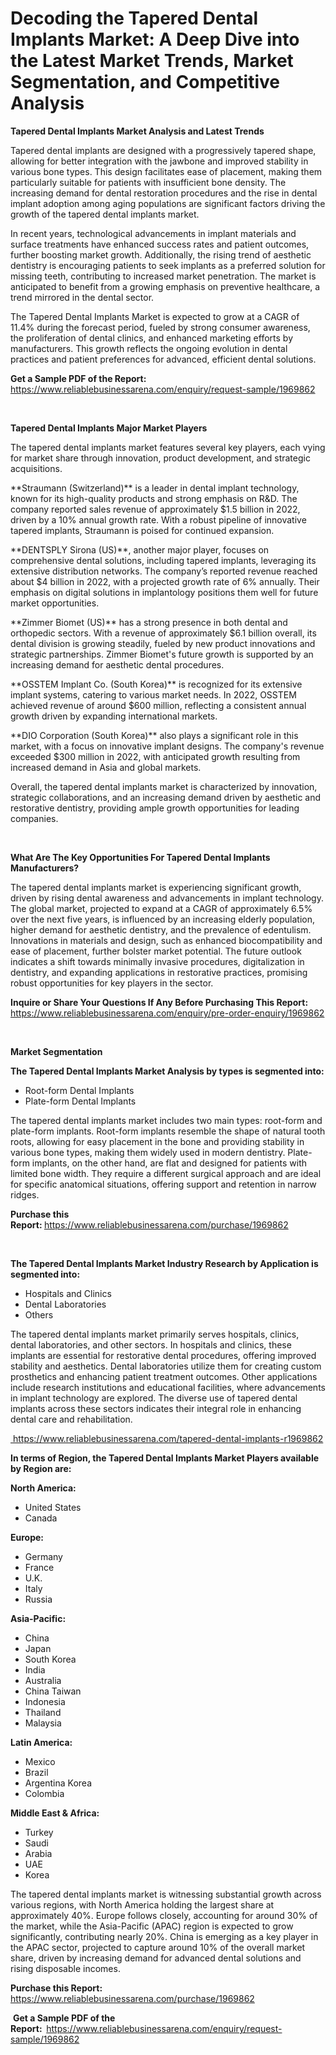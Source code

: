 <p><h1>Decoding the Tapered Dental Implants Market: A Deep Dive into the Latest Market Trends, Market Segmentation, and Competitive Analysis</h1></p><p><strong>Tapered Dental Implants Market Analysis and Latest Trends</strong></p>
<p><p>Tapered dental implants are designed with a progressively tapered shape, allowing for better integration with the jawbone and improved stability in various bone types. This design facilitates ease of placement, making them particularly suitable for patients with insufficient bone density. The increasing demand for dental restoration procedures and the rise in dental implant adoption among aging populations are significant factors driving the growth of the tapered dental implants market.</p><p>In recent years, technological advancements in implant materials and surface treatments have enhanced success rates and patient outcomes, further boosting market growth. Additionally, the rising trend of aesthetic dentistry is encouraging patients to seek implants as a preferred solution for missing teeth, contributing to increased market penetration. The market is anticipated to benefit from a growing emphasis on preventive healthcare, a trend mirrored in the dental sector.</p><p>The Tapered Dental Implants Market is expected to grow at a CAGR of 11.4% during the forecast period, fueled by strong consumer awareness, the proliferation of dental clinics, and enhanced marketing efforts by manufacturers. This growth reflects the ongoing evolution in dental practices and patient preferences for advanced, efficient dental solutions.</p></p>
<p><strong>Get a Sample PDF of the Report:&nbsp;</strong> <a href="https://www.reliablebusinessarena.com/enquiry/request-sample/1969862?utm_campaign=3566&utm_medium=2&utm_source=Github&utm_content=ia&utm_term=13042025&utm_id=tapered-dental-implants">https://www.reliablebusinessarena.com/enquiry/request-sample/1969862</a></p>
<p>&nbsp;</p>
<p><strong>Tapered Dental Implants Major Market Players</strong></p>
<p><p>The tapered dental implants market features several key players, each vying for market share through innovation, product development, and strategic acquisitions. </p><p>**Straumann (Switzerland)** is a leader in dental implant technology, known for its high-quality products and strong emphasis on R&D. The company reported sales revenue of approximately $1.5 billion in 2022, driven by a 10% annual growth rate. With a robust pipeline of innovative tapered implants, Straumann is poised for continued expansion.</p><p>**DENTSPLY Sirona (US)**, another major player, focuses on comprehensive dental solutions, including tapered implants, leveraging its extensive distribution networks. The company’s reported revenue reached about $4 billion in 2022, with a projected growth rate of 6% annually. Their emphasis on digital solutions in implantology positions them well for future market opportunities.</p><p>**Zimmer Biomet (US)** has a strong presence in both dental and orthopedic sectors. With a revenue of approximately $6.1 billion overall, its dental division is growing steadily, fueled by new product innovations and strategic partnerships. Zimmer Biomet's future growth is supported by an increasing demand for aesthetic dental procedures.</p><p>**OSSTEM Implant Co. (South Korea)** is recognized for its extensive implant systems, catering to various market needs. In 2022, OSSTEM achieved revenue of around $600 million, reflecting a consistent annual growth driven by expanding international markets.</p><p>**DIO Corporation (South Korea)** also plays a significant role in this market, with a focus on innovative implant designs. The company's revenue exceeded $300 million in 2022, with anticipated growth resulting from increased demand in Asia and global markets.</p><p>Overall, the tapered dental implants market is characterized by innovation, strategic collaborations, and an increasing demand driven by aesthetic and restorative dentistry, providing ample growth opportunities for leading companies.</p></p>
<p>&nbsp;</p>
<p><strong>What Are The Key Opportunities For Tapered Dental Implants Manufacturers?</strong></p>
<p><p>The tapered dental implants market is experiencing significant growth, driven by rising dental awareness and advancements in implant technology. The global market, projected to expand at a CAGR of approximately 6.5% over the next five years, is influenced by an increasing elderly population, higher demand for aesthetic dentistry, and the prevalence of edentulism. Innovations in materials and design, such as enhanced biocompatibility and ease of placement, further bolster market potential. The future outlook indicates a shift towards minimally invasive procedures, digitalization in dentistry, and expanding applications in restorative practices, promising robust opportunities for key players in the sector.</p></p>
<p><strong>Inquire or Share Your Questions If Any Before Purchasing This Report:</strong> <a href="https://www.reliablebusinessarena.com/enquiry/pre-order-enquiry/1969862?utm_campaign=3566&utm_medium=2&utm_source=Github&utm_content=ia&utm_term=13042025&utm_id=tapered-dental-implants">https://www.reliablebusinessarena.com/enquiry/pre-order-enquiry/1969862</a></p>
<p>&nbsp;</p>
<p><strong>Market Segmentation</strong></p>
<p><strong>The Tapered Dental Implants Market Analysis by types is segmented into:</strong></p>
<p><ul><li>Root-form Dental Implants</li><li>Plate-form Dental Implants</li></ul></p>
<p><p>The tapered dental implants market includes two main types: root-form and plate-form implants. Root-form implants resemble the shape of natural tooth roots, allowing for easy placement in the bone and providing stability in various bone types, making them widely used in modern dentistry. Plate-form implants, on the other hand, are flat and designed for patients with limited bone width. They require a different surgical approach and are ideal for specific anatomical situations, offering support and retention in narrow ridges.</p></p>
<p><strong>Purchase this Report:&nbsp;</strong><a href="https://www.reliablebusinessarena.com/purchase/1969862?utm_campaign=3566&utm_medium=2&utm_source=Github&utm_content=ia&utm_term=13042025&utm_id=tapered-dental-implants">https://www.reliablebusinessarena.com/purchase/1969862</a></p>
<p>&nbsp;</p>
<p><strong>The Tapered Dental Implants Market Industry Research by Application is segmented into:</strong></p>
<p><ul><li>Hospitals and Clinics</li><li>Dental Laboratories</li><li>Others</li></ul></p>
<p><p>The tapered dental implants market primarily serves hospitals, clinics, dental laboratories, and other sectors. In hospitals and clinics, these implants are essential for restorative dental procedures, offering improved stability and aesthetics. Dental laboratories utilize them for creating custom prosthetics and enhancing patient treatment outcomes. Other applications include research institutions and educational facilities, where advancements in implant technology are explored. The diverse use of tapered dental implants across these sectors indicates their integral role in enhancing dental care and rehabilitation.</p></p>
<p><a href="https://www.reliablebusinessarena.com/tapered-dental-implants-r1969862?utm_campaign=3566&utm_medium=2&utm_source=Github&utm_content=ia&utm_term=13042025&utm_id=tapered-dental-implants">&nbsp;https://www.reliablebusinessarena.com/tapered-dental-implants-r1969862</a></p>
<p><strong>In terms of Region, the Tapered Dental Implants Market Players available by Region are:</strong></p>
<p>
    <p> <strong> North America: </strong>
        <ul>
            <li>United States</li>
            <li>Canada</li>
        </ul>
        </p> 
    <p> <strong> Europe: </strong>
        <ul>
            <li>Germany</li>
            <li>France</li>
            <li>U.K.</li>
            <li>Italy</li>
            <li>Russia</li>
        </ul>
        </p> 
    <p> <strong> Asia-Pacific: </strong>
        <ul>
            <li>China</li>
            <li>Japan</li>
            <li>South Korea</li>
            <li>India</li>
            <li>Australia</li>
            <li>China Taiwan</li>
            <li>Indonesia</li>
            <li>Thailand</li>
            <li>Malaysia</li>
        </ul>
        </p> 
    <p> <strong> Latin America: </strong>
        <ul>
            <li>Mexico</li>
            <li>Brazil</li>
            <li>Argentina Korea</li>
            <li>Colombia</li>
        </ul>
        </p> 
    <p> <strong> Middle East & Africa: </strong>
        <ul>
            <li>Turkey</li>
            <li>Saudi</li>
            <li>Arabia</li>
            <li>UAE</li>
            <li>Korea</li>
        </ul>
    </p>
    </p>
<p><p>The tapered dental implants market is witnessing substantial growth across various regions, with North America holding the largest share at approximately 40%. Europe follows closely, accounting for around 30% of the market, while the Asia-Pacific (APAC) region is expected to grow significantly, contributing nearly 20%. China is emerging as a key player in the APAC sector, projected to capture around 10% of the overall market share, driven by increasing demand for advanced dental solutions and rising disposable incomes.</p></p>
<p><strong>Purchase this Report: </strong><a href="https://www.reliablebusinessarena.com/purchase/1969862?utm_campaign=3566&utm_medium=2&utm_source=Github&utm_content=ia&utm_term=13042025&utm_id=tapered-dental-implants">https://www.reliablebusinessarena.com/purchase/1969862</a></p>
<p>&nbsp;<strong>Get a Sample PDF of the Report:&nbsp;&nbsp;</strong><a href="https://www.reliablebusinessarena.com/enquiry/request-sample/1969862?utm_campaign=3566&utm_medium=2&utm_source=Github&utm_content=ia&utm_term=13042025&utm_id=tapered-dental-implants">https://www.reliablebusinessarena.com/enquiry/request-sample/1969862</a></p>
<p><strong></strong></p>
<p><p></p><p></p><p></p></p>